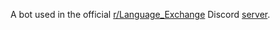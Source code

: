 A bot used in the official [r/Language_Exchange](https://www.reddit.com/r/language_exchange/) Discord [server](https://discord.gg/ehpDzZkDC5).